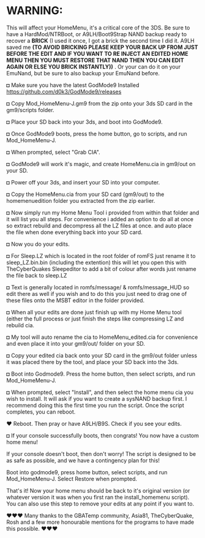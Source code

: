 # WARNING: 
This will affect your HomeMenu, it's a critical core of the 3DS. Be sure to have a HardMod/NTRBoot, or A9LH/Boot9Strap NAND backup ready to recover a **BRICK** (I used it once, I got a brick the second time I did it. A9LH saved me **(TO AVOID BRICKING PLEASE KEEP YOUR BACK UP FROM JUST BEFORE THE EDIT AND IF YOU WANT TO RE INJECT AN EDITED HOME MENU THEN YOU MUST RESTORE THAT NAND THEN YOU CAN EDIT AGAIN OR ELSE YOU BRICK INSTANTLY))** . Or your can do it on your EmuNand, but be sure to also backup your EmuNand before.

◘ Make sure you have the latest GodMode9 Installed https://github.com/d0k3/GodMode9/releases

◘ Copy Mod_HomeMenu-J.gm9 from the zip onto your 3ds SD card in the gm9/scripts folder.

◘ Place your SD back into your 3ds, and boot into GodMode9.

◘ Once GodMode9 boots, press the home button, go to scripts, and run Mod_HomeMenu-J.
  
◘ When prompted, select "Grab CIA".

◘ GodMode9 will work it's magic, and create HomeMenu.cia in gm9/out on your SD.

◘ Power off your 3ds, and insert your SD into your computer.

◘ Copy the HomeMenu.cia from your SD card (gm9/out) to the homemenuedition folder you extracted from the zip earlier.

◘ Now simply run my Home Menu Tool i provided from within that folder and it will list you all steps. For convenience i added an option to do all at once so extract rebuild and decompress all the LZ files at once. and auto place the file when done everything back into your SD card.

◘ Now you do your edits.

◘ For Sleep.LZ which is located in the root folder of romFS just rename it to sleep_LZ.bin.bin (including the extention)
this will let you open this with TheCyberQuakes Sleepeditor to add a bit of colour after words just rename the file back to sleep.LZ

◘ Text is generally located in romfs/message/ & romfs/message_HUD so edit there as well if you wish and to do this you just need to drag one of these files onto the MSBT editor in the folder provided.

◘ When all your edits are done just finish up with my Home Menu tool (either the full process or just finish the steps like compressing LZ and rebuild cia.

◘ My tool will auto rename the cia to HomeMenu_edited.cia for convenience and even place it into your gm9/out/ folder on your SD.

◘  Copy your edited cia back onto your SD card in the gm9/out folder unless it was placed there by the tool, and place your SD back into the 3ds.

◘ Boot into Godmode9. Press the home button, then select scripts, and run Mod_HomeMenu-J.

◘ When prompted, select "Install", and then select the home menu cia you wish to install. It will ask if you want to create a sysNAND backup first. I recommend doing this the first time you run the script. Once the script completes, you can reboot.

♥ Reboot. Then pray or have A9LH/B9S. Check if you see your edits.

◘ If your console successfully boots, then congrats! You now have a custom home menu!

If your console doesn't boot, then don't worry! The script is designed to be as safe as possible, and we have a contingency plan for this!

Boot into godmode9, press home button, select scripts, and run Mod_HomeMenu-J. Select Restore when prompted.

That's it! Now your home menu should be back to it's original version (or whatever version it was when you first ran the install_homemenu script).
You can also use this step to remove your edits at any point if you want to.


♥♥♥ Many thanks to the GBATemp community, Asia81, TheCyberQuake, Rosh and a few more honourable mentions for the programs to have made this possible. ♥♥♥
